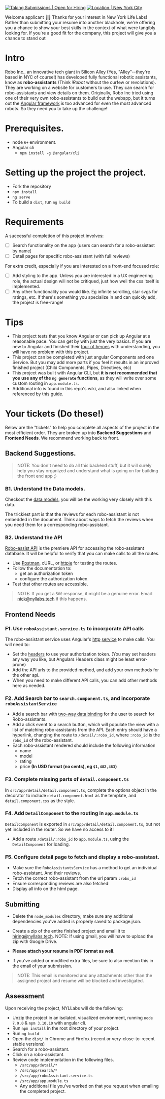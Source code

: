 [![Taking Submissions | Open for Hiring](https://img.shields.io/badge/Taking_Submissions-Open_for_hiring-brightgreen.svg)]()
[![Location | New York City](https://img.shields.io/badge/Location-NYC_Flatiron-blue.svg)]()

Welcome applicant 👋👋 Thanks for your interest in New York Life Labs! Rather than submitting your resume into another blackhole, we're offering you a chance to show your best skills in the context of what were tangibly looking for. If you're a good fit for the company, this project will give you a chance to stand out

# Intro

Robo Inc., an innovative tech giant in Silicon Alley (Yes, "Alley"--they're based in NYC of course!) has developed fully functional robotic assistants, know as **robo-assistants** (Think _iRobot_ without the curfew or revolutions). They are working on a website for customers to use. They can search for robo-assistants and view details on them. Originally, Robo Inc tried using one of their very own robo-assistants to build out the webapp, but it turns out the [Angular framework](https://www.angular.io) is too advanced for even the most advanced robots. So they need you to take up the challenge!

# Prerequisites.

+ node `6+` environment.
+ Angular cli
  + `npm install -g @angular/cli`

# Setting up the project the project.

+ Fork the repository
+ `npm install`
+ `ng serve`
+ To build a `dist`, run `ng build`

# Requirements

A successful completion of this project involves:

- [ ] Search functionality on the app (users can search for a robo-assistast by name)
- [ ] Detail pages for specific robo-assistant (with full reviews)

For extra credit, especially if you are interested on a front-end focused role:

- [ ] Add styling to the app. Unless you are interested in a UX engineering role, the actual design will not be critiqued, just how well the css itself is implemented.
- [ ] Any other functionality you would like. Eg infinite scrolling, star svgs for ratings, etc. If there's something you specialize in and can quickly add, the project is free-range!

# Tips

+ This project tests that you know Angular or can pick up Angular at a reasonable pace. You can get by with just the very basics. If you are new to Angular and finished their [tour of heroes](https://angular.io/docs/ts/latest/tutorial/) with understanding, you will have no problem with this project.
+ This project can be completed with just angular Components and one Service. But you may add more parts if you feel it results in an improved finished project (Child Components, Pipes, Directives, etc)
+ This project was built with Angular CLI, but **it is not recommended that you use any of the `ng generate` functions**, as they will write over some custom routing in `app.module.ts`.
+ Additional info is found in this repo's wiki, and also linked when referenced by this guide.

# Your tickets (Do these!)

Below are the "tickets" to help you complete all aspects of the project in the most efficient order. They are broken up into **Backend Suggestions** and **Frontend Needs**. We recommend working back to front.

## Backend Suggestions.

> NOTE: You don't need to do all this backend stuff, but it will surely help you stay organized and understand what is going on for building the front end app ;)


### B1. Understand the Data models.

Checkout the [data models](https://github.com/NYLLABS/hiring-robo-project/wiki/Data-Models), you will be the working very closely with this data.

The trickiest part is that the reviews for each robo-assistant is not embedded in the document. Think about ways to fetch the reviews when you need them for a corresponding robo-assistant.


### B2. Understand the API

[Robo-assist API](https://github.com/NYLLABS/hiring-robo-project/wiki/Robo-assist-API) is the premiere API for accessing the robo-assistant database. It will be helpful to verify that you can make calls to all the routes.

+ Use [Postman](https://www.getpostman.com/), cURL, or [httpie](https://httpie.org/) for testing the routes.
+ Follow the documentation to:
    + get an authorization token
    + configure the authorization token.
+ Test that other routes are accessible.

> NOTE: If you get a `500` response, it might be a genuine error. Email nick@nyllabs.tech if this happens.

## Frontend Needs

### F1. Use `roboAssistant.service.ts` to incorporate API calls

The robo-assistant service uses Angular's [http](https://angular.io/docs/ts/latest/tutorial/toh-pt6.html) [service](https://angular.io/docs/ts/latest/api/http/index/Http-class.html) to make calls. You will need to:

+ Set the [headers](https://angular.io/docs/ts/latest/api/http/index/Headers-class.html) to use your authorization token. (You may set headers any way you like, but Angulars Headers class might be least error-prone)
+ Add the API urls to the provided method, and add your own methods for the other api.
+ When you need to make different API calls, you can add other methods here as needed.

### F2. Add Search bar to `search.component.ts`, and incorporate `roboAssistantService`

+ Add a search bar with [two-way data binding](https://angular.io/docs/ts/latest/guide/architecture.html#!#sts=Data%20binding) for the user to search for Robo-assistants.
+ Add a click event to a search button, which will populate the view with a list of matching robo-assistants from the API. Each entry should have a hyperlink, changing the route to `/detail/:robo_id`, where `:robo_id` is the `robo_id` of the robo-assistant.
+ Each robo-assistant rendered should include the following information
    + name
    + model
    + rating
    + price **(In USD format (no cents), eg `$1,482,483`)**

### F3. Complete missing parts of `detail.component.ts`
In `src/app/detail/detail.component.ts`, complete the options object in the decorator to include `detail.component.html` as the template, and `detail.component.css` as the style.

### F4. Add `DetailComponent` to the routing in `app.module.ts`

`DetailComponent` is exported in `src/app/detail/detail.component.ts`, but not yet included in the router. So we have no access to it!

+ Add a route `/detail/:robo_id` to `app.module.ts`, using the `DetailComponent` for loading.

### F5. Configure detail page to fetch and display a robo-assistast.

+ Make sure the `RoboAssistantsService` has a method to get an individual robo-assistant. And their reviews.
+ Fetch the correct robo-assistant from the url param `:robo_id`
+ Ensure corresponding reviews are also fetched
+ Display all info on the html page.



## Submitting

+ Delete the `node_modules` directory, make sure any additional dependencies you've added is properly saved to package.json.

+ Create a zip of the entire finished project and email it to hiring@nyllabs.tech. NOTE: If using gmail, you will have to upload the zip with Google Drive.

+ **Please attach your resume in PDF format as well**.

+ If you've added or modified extra files, be sure to also mention this in the email of your submission.

> NOTE: This email is monitored and any attachments other than the assigned project and resume will be blocked and investigated.

## Assessment

Upon receiving the project, NYLLabs will do the following:

+ Unzip the project in an isolated, visualized environment, running `node 7.9.0` & `npm 3.10.10` with angular cli.
+ Run `npm install` in the root directory of your project.
+ Run `ng build`
+ Open the `dist/` in Chrome and Firefox (recent or very-close-to-recent stable versions)
+ Search for a robo-assistant.
+ Click on a robo-assistant.
+ Review code implementation in the following files.
    + `/src/app/detail/*`
    + `/src/app/search/*`
    + `/src/app/roboAssistant.service.ts`
    + `/src/app/app.module.ts`
    + Any additional file you've worked on that you request when emailing the completed project.
